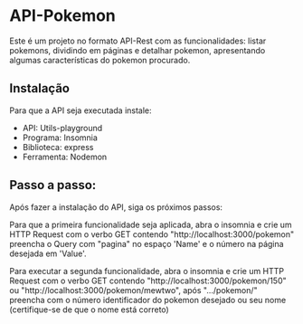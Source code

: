 # API-Pokemon

Este é um projeto no formato API-Rest com as funcionalidades: listar pokemons, dividindo em páginas e detalhar pokemon, apresentando algumas características do pokemon procurado.

## Instalação
Para que a API seja executada instale:
* API: Utils-playground
* Programa: Insomnia
* Biblioteca: express
* Ferramenta: Nodemon

## Passo a passo:

Após fazer a instalação do API, siga os próximos passos:

Para que a primeira funcionalidade seja aplicada, abra o insomnia e crie um HTTP Request com o verbo GET contendo "http://localhost:3000/pokemon" preencha o Query com "pagina" no espaço 'Name' e o número na página desejada em 'Value'.

Para executar a segunda funcionalidade, abra o insomnia e crie um HTTP Request com o verbo GET contendo "http://localhost:3000/pokemon/150" ou "http://localhost:3000/pokemon/mewtwo", após ".../pokemon/" preencha com o número identificador do pokemon desejado ou seu nome (certifique-se de que o nome está correto)


